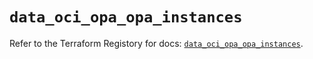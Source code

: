 # `data_oci_opa_opa_instances`

Refer to the Terraform Registory for docs: [`data_oci_opa_opa_instances`](https://registry.terraform.io/providers/oracle/oci/6.18.0/docs/data-sources/opa_opa_instances).
